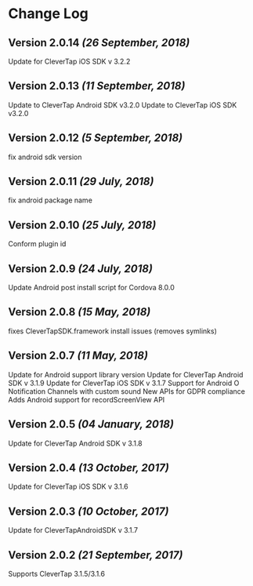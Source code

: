 Change Log
==========

Version 2.0.14 *(26 September, 2018)*
-------------------------------------------
Update for CleverTap iOS SDK v 3.2.2

Version 2.0.13 *(11 September, 2018)*
-------------------------------------------
Update to CleverTap Android SDK v3.2.0
Update to CleverTap iOS SDK v3.2.0

Version 2.0.12 *(5 September, 2018)*
-------------------------------------------
fix android sdk version

Version 2.0.11 *(29 July, 2018)*
-------------------------------------------
fix android package name

Version 2.0.10 *(25 July, 2018)*
-------------------------------------------
Conform plugin id

Version 2.0.9 *(24 July, 2018)*
-------------------------------------------
Update Android post install script for Cordova 8.0.0

Version 2.0.8 *(15 May, 2018)*
-------------------------------------------
fixes CleverTapSDK.framework install issues (removes symlinks)

Version 2.0.7 *(11 May, 2018)*
-------------------------------------------
Update for Android support library version
Update for CleverTap Android SDK v 3.1.9
Update for CleverTap iOS SDK v 3.1.7
Support for Android O Notification Channels with custom sound
New APIs for GDPR compliance
Adds Android support for recordScreenView API

Version 2.0.5 *(04 January, 2018)*
-------------------------------------------
Update for CleverTap Android SDK v 3.1.8

Version 2.0.4 *(13 October, 2017)*
-------------------------------------------
Update for CleverTap iOS SDK v 3.1.6

Version 2.0.3 *(10 October, 2017)*
-------------------------------------------
Update for CleverTapAndroidSDK v 3.1.7

Version 2.0.2 *(21 September, 2017)*
-------------------------------------------
Supports CleverTap 3.1.5/3.1.6


